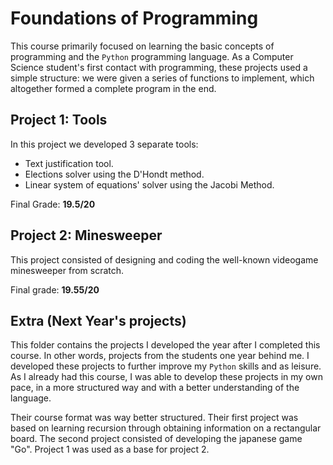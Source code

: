 # Foundations of Programming

This course primarily focused on learning the basic concepts of programming and the `Python` programming language. As a Computer Science student's first contact with programming, these projects used a simple structure: we were given a series of functions to implement, which altogether formed a complete program in the end.

## Project 1: Tools

In this project we developed 3 separate tools:

- Text justification tool.
- Elections solver using the D'Hondt method.
- Linear system of equations' solver using the Jacobi Method.

Final Grade: **19.5/20**

## Project 2: Minesweeper

This project consisted of designing and coding the well-known videogame minesweeper from scratch.

Final grade: **19.55/20**

## Extra (Next Year's projects)

This folder contains the projects I developed the year after I completed this course. In other words, projects from the students one year behind me. I developed these projects to further improve my `Python` skills and as leisure. As I already had this course, I was able to develop these projects in my own pace, in a more structured way and with a better understanding of the language.

Their course format was way better structured. Their first project was based on learning recursion through obtaining information on a rectangular board. The second project consisted of developing the japanese game "Go". Project 1 was used as a base for project 2.
